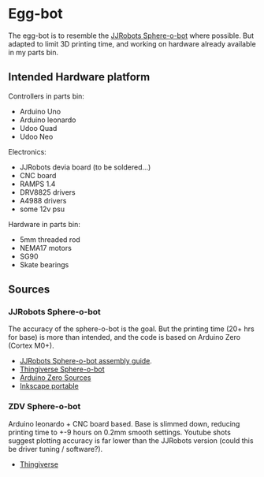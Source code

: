 # Egg-bot
The egg-bot is to resemble the [JJRobots Sphere-o-bot](https://www.jjrobots.com/sphere-o-bot-jjrobots-version/) where possible.
But adapted to limit 3D printing time, and working on hardware already available in my parts bin.

## Intended Hardware platform

Controllers in parts bin:
* Arduino Uno
* Arduino leonardo
* Udoo Quad
* Udoo Neo

Electronics:
* JJRobots devia board (to be soldered...)
* CNC board
* RAMPS 1.4
* DRV8825 drivers
* A4988 drivers
* some 12v psu

Hardware in parts bin:
* 5mm threaded rod
* NEMA17 motors
* SG90
* Skate bearings

## Sources

### JJRobots Sphere-o-bot
The accuracy of the sphere-o-bot is the goal. But the printing time (20+ hrs for base) is more than intended, and the code is based on Arduino Zero (Cortex M0+).

* [JJRobots Sphere-o-bot assembly guide](https://www.jjrobots.com/sphere-o-bot-assembly-and-user-guide/).
* [Thingiverse Sphere-o-bot](https://www.thingiverse.com/thing:1683764)
* [Arduino Zero Sources](https://www.jjrobots.com/wp-content/uploads/2019/10/Ejjduino_M0.zip)
* [Inkscape portable](https://www.jjrobots.com/wp-content/uploads/2020/02/inkscape-Sphere-o-bot.zip)

### ZDV Sphere-o-bot
Arduino leonardo + CNC board based. Base is slimmed down, reducing printing time to +-9 hours on 0.2mm smooth settings.
Youtube shots suggest plotting accuracy is far lower than the JJRobots version (could this be driver tuning / software?).

* [Thingiverse](https://www.thingiverse.com/thing:2553011)

